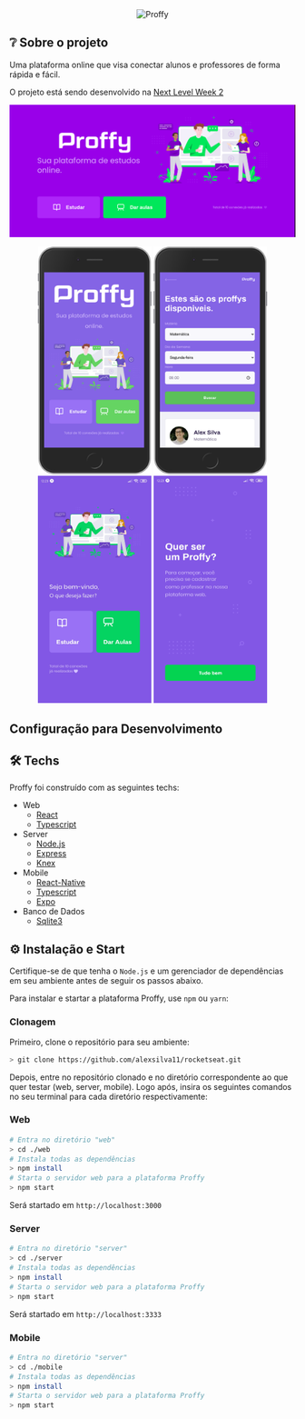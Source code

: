 <div align="center">
  <img src="https://github.com/gabrielpulga/nlw2-proffy/blob/master/.github/logo.svg" alt"Proffy" title="Proffy" />
</div>

## ❔ Sobre o projeto

Uma plataforma online que visa conectar alunos e professores de forma rápida e fácil.

O projeto está sendo desenvolvido na [Next Level Week 2](https://nextlevelweek.com/episodios/omnistack/1/edicao/2)

![](screenshots/Proffy_web_desktop.png)
<p align="center">
<img src="screenshots/Proffy_web_mobile1.png" width=200x height=400px/>
<img src="screenshots/Proffy_web_mobile2.png" width=200px height=400px/>
<img src="screenshots/Proffy_app1.jpg" width=200px height=400px/>
<img src="screenshots/Proffy_app2.jpg" width=200px height=400px/>
</p>

## Configuração para Desenvolvimento

## 🛠 Techs

Proffy foi construído com as seguintes techs:

- Web
  - [React](https://pt-br.reactjs.org/)
  - [Typescript](https://www.typescriptlang.org/)
- Server
  - [Node.js](https://nodejs.org/en/)
  - [Express](https://expressjs.com/)
  - [Knex](http://knexjs.org/)
- Mobile
  - [React-Native](https://reactnative.dev/)
  - [Typescript](https://www.typescriptlang.org/)
  - [Expo](https://expo.io/)
- Banco de Dados
  - [Sqlite3](https://www.sqlite.org/index.html)


## ⚙ Instalação e Start

Certifique-se de que tenha o `Node.js` e um gerenciador de dependências em seu ambiente antes de seguir os passos abaixo.

Para instalar e startar a plataforma Proffy, use `npm` ou `yarn`:

### Clonagem

Primeiro, clone o repositório para seu ambiente:

```bash
> git clone https://github.com/alexsilva11/rocketseat.git
```

Depois, entre no repositório clonado e no diretório correspondente ao que quer testar (web, server, mobile).
Logo após, insira os seguintes comandos no seu terminal para cada diretório respectivamente:

### Web

```bash
# Entra no diretório "web"
> cd ./web
# Instala todas as dependências
> npm install 
# Starta o servidor web para a plataforma Proffy
> npm start 
```

Será startado em `http://localhost:3000`

### Server

```bash
# Entra no diretório "server"
> cd ./server
# Instala todas as dependências
> npm install 
# Starta o servidor web para a plataforma Proffy
> npm start 
```

Será startado em `http://localhost:3333`

### Mobile

```bash
# Entra no diretório "server"
> cd ./mobile
# Instala todas as dependências
> npm install 
# Starta o servidor web para a plataforma Proffy
> npm start 
```
